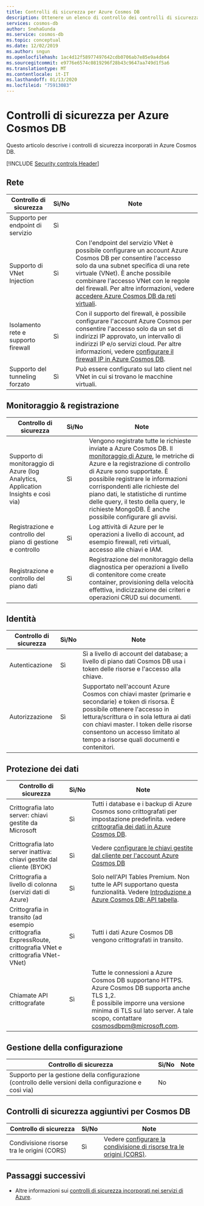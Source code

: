 ```yaml
---
title: Controlli di sicurezza per Azure Cosmos DB
description: Ottenere un elenco di controllo dei controlli di sicurezza, ad esempio la rete, il monitoraggio, l'identità e la protezione dei dati, per valutare Azure Cosmos DB
services: cosmos-db
author: SnehaGunda
ms.service: cosmos-db
ms.topic: conceptual
ms.date: 12/02/2019
ms.author: sngun
ms.openlocfilehash: 1ac4d12f58977497642cdb0706ab7e85e9a4db64
ms.sourcegitcommit: e9776e6574c0819296f28b43c9647aa749d1f5a6
ms.translationtype: MT
ms.contentlocale: it-IT
ms.lasthandoff: 01/13/2020
ms.locfileid: "75913083"
---
```

# <a name="security-controls-for-azure-cosmos-db"></a>Controlli di sicurezza per Azure Cosmos DB

Questo articolo descrive i controlli di sicurezza incorporati in Azure Cosmos DB.

[!INCLUDE [Security controls Header](../../includes/security-controls-header.md)]

## <a name="network"></a>Rete

| Controllo di sicurezza | Sì/No | Note |
|---|---|--|
| Supporto per endpoint di servizio| Sì |  |
| Supporto di VNet Injection| Sì | Con l'endpoint del servizio VNet è possibile configurare un account Azure Cosmos DB per consentire l'accesso solo da una subnet specifica di una rete virtuale (VNet). È anche possibile combinare l'accesso VNet con le regole del firewall. Per altre informazioni, vedere [accedere Azure Cosmos DB da reti virtuali](VNet-service-endpoint.md). |
| Isolamento rete e supporto firewall| Sì | Con il supporto del firewall, è possibile configurare l'account Azure Cosmos per consentire l'accesso solo da un set di indirizzi IP approvato, un intervallo di indirizzi IP e/o servizi cloud. Per altre informazioni, vedere [configurare il firewall IP in Azure Cosmos DB](how-to-configure-firewall.md).|
| Supporto del tunneling forzato| Sì | Può essere configurato sul lato client nel VNet in cui si trovano le macchine virtuali.   |

## <a name="monitoring--logging"></a>Monitoraggio & registrazione

| Controllo di sicurezza | Sì/No | Note|
|---|---|--|
| Supporto di monitoraggio di Azure (log Analytics, Application Insights e così via)| Sì | Vengono registrate tutte le richieste inviate a Azure Cosmos DB. Il [monitoraggio di Azure](../azure-monitor/overview.md), le metriche di Azure e la registrazione di controllo di Azure sono supportate.  È possibile registrare le informazioni corrispondenti alle richieste del piano dati, le statistiche di runtime delle query, il testo della query, le richieste MongoDB. È anche possibile configurare gli avvisi. |
| Registrazione e controllo del piano di gestione e controllo| Sì | Log attività di Azure per le operazioni a livello di account, ad esempio firewall, reti virtuali, accesso alle chiavi e IAM. |
| Registrazione e controllo del piano dati | Sì | Registrazione del monitoraggio della diagnostica per operazioni a livello di contenitore come create container, provisioning della velocità effettiva, indicizzazione dei criteri e operazioni CRUD sui documenti. |

## <a name="identity"></a>Identità

| Controllo di sicurezza | Sì/No | Note|
|---|---|--|
| Autenticazione| Sì | Sì a livello di account del database; a livello di piano dati Cosmos DB usa i token delle risorse e l'accesso alla chiave. |
| Autorizzazione| Sì | Supportato nell'account Azure Cosmos con chiavi master (primarie e secondarie) e token di risorsa. È possibile ottenere l'accesso in lettura/scrittura o in sola lettura ai dati con chiavi master. I token delle risorse consentono un accesso limitato al tempo a risorse quali documenti e contenitori. |

## <a name="data-protection"></a>Protezione dei dati

| Controllo di sicurezza | Sì/No | Note |
|---|---|--|
| Crittografia lato server: chiavi gestite da Microsoft | Sì | Tutti i database e i backup di Azure Cosmos sono crittografati per impostazione predefinita. vedere [crittografia dei dati in Azure Cosmos DB](database-encryption-at-rest.md). |
| Crittografia lato server inattiva: chiavi gestite dal cliente (BYOK) | Sì | Vedere [configurare le chiavi gestite dal cliente per l'account Azure Cosmos DB](how-to-setup-cmk.md)  |
| Crittografia a livello di colonna (servizi dati di Azure)| Sì | Solo nell'API Tables Premium. Non tutte le API supportano questa funzionalità. Vedere [Introduzione a Azure Cosmos DB: API tabella](table-introduction.md). |
| Crittografia in transito (ad esempio crittografia ExpressRoute, crittografia VNet e crittografia VNet-VNet)| Sì | Tutti i dati Azure Cosmos DB vengono crittografati in transito. |
| Chiamate API crittografate| Sì | Tutte le connessioni a Azure Cosmos DB supportano HTTPS. Azure Cosmos DB supporta anche TLS 1,2.<br>È possibile imporre una versione minima di TLS sul lato server. A tale scopo, contattare [cosmosdbpm@microsoft.com](maito:cosmosdbpm@microsoft.com]). |

## <a name="configuration-management"></a>Gestione della configurazione

| Controllo di sicurezza | Sì/No | Note|
|---|---|--|
| Supporto per la gestione della configurazione (controllo delle versioni della configurazione e così via)| No  | | 

## <a name="additional-security-controls-for-cosmos-db"></a>Controlli di sicurezza aggiuntivi per Cosmos DB

| Controllo di sicurezza | Sì/No | Note|
|---|---|--|
| Condivisione risorse tra le origini (CORS) | Sì | Vedere [configurare la condivisione di risorse tra le origini (CORS)](how-to-configure-cross-origin-resource-sharing.md). |

## <a name="next-steps"></a>Passaggi successivi

- Altre informazioni sui [controlli di sicurezza incorporati nei servizi di Azure](../security/fundamentals/security-controls.md).